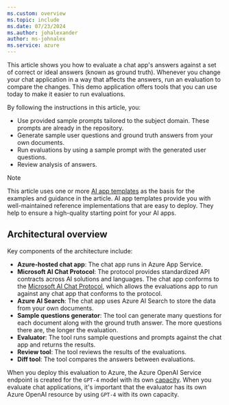 ```yaml
---
ms.custom: overview
ms.topic: include
ms.date: 07/23/2024
ms.author: johalexander
author: ms-johnalex
ms.service: azure
---
```


This article shows you how to evaluate a chat app's answers against a set of correct or ideal answers (known as ground truth). Whenever you change your chat application in a way that affects the answers, run an evaluation to compare the changes. This demo application offers tools that you can use today to make it easier to run evaluations.

By following the instructions in this article, you:

- Use provided sample prompts tailored to the subject domain. These prompts are already in the repository.
- Generate sample user questions and ground truth answers from your own documents.
- Run evaluations by using a sample prompt with the generated user questions.
- Review analysis of answers.

> [!NOTE]
> This article uses one or more [AI app templates](../intelligent-app-templates.md) as the basis for the examples and guidance in the article. AI app templates provide you with well-maintained reference implementations that are easy to deploy. They help to ensure a high-quality starting point for your AI apps.

## Architectural overview

Key components of the architecture include:

- **Azure-hosted chat app**: The chat app runs in Azure App Service.
- **Microsoft AI Chat Protocol**: The protocol provides standardized API contracts across AI solutions and languages. The chat app conforms to the [Microsoft AI Chat Protocol](https://github.com/microsoft/ai-chat-protocol/), which allows the evaluations app to run against any chat app that conforms to the protocol.
- **Azure AI Search**: The chat app uses Azure AI Search to store the data from your own documents.
- **Sample questions generator**: The tool can generate many questions for each document along with the ground truth answer. The more questions there are, the longer the evaluation.
- **Evaluator**: The tool runs sample questions and prompts against the chat app and returns the results.
- **Review tool**: The tool reviews the results of the evaluations.
- **Diff tool**: The tool compares the answers between evaluations.

When you deploy this evaluation to Azure, the Azure OpenAI Service endpoint is created for the `GPT-4` model with its own [capacity](/azure/ai-services/openai/quotas-limits#regional-quota-limits). When you evaluate chat applications, it's important that the evaluator has its own Azure OpenAI resource by using `GPT-4` with its own capacity.
